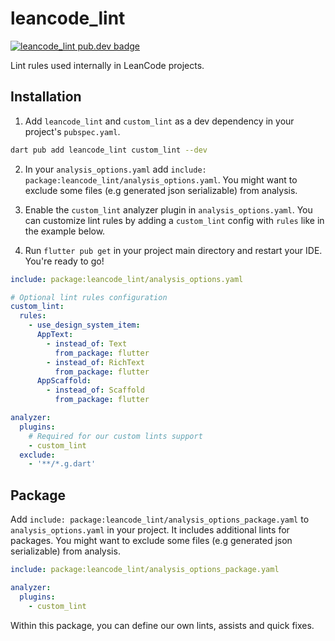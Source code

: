 # leancode_lint

[![leancode_lint pub.dev badge][pub-badge]][pub-badge-link]

Lint rules used internally in LeanCode projects.

## Installation

1. Add `leancode_lint` and `custom_lint` as a dev dependency in your project's `pubspec.yaml`.

```sh
dart pub add leancode_lint custom_lint --dev
```

2. In your `analysis_options.yaml` add `include: package:leancode_lint/analysis_options.yaml`. You might want to exclude some files
(e.g generated json serializable) from analysis.

4. Enable the `custom_lint` analyzer plugin in `analysis_options.yaml`. You can customize lint rules by adding a `custom_lint` config 
with `rules` like in the example below.

5. Run `flutter pub get` in your project main directory and restart your IDE. You're ready to go!
   
```yaml
include: package:leancode_lint/analysis_options.yaml

# Optional lint rules configuration
custom_lint:
  rules:
    - use_design_system_item:
      AppText:
        - instead_of: Text
          from_package: flutter
        - instead_of: RichText
          from_package: flutter
      AppScaffold:
        - instead_of: Scaffold
          from_package: flutter

analyzer:
  plugins:
    # Required for our custom lints support
    - custom_lint
  exclude:
    - '**/*.g.dart'
```

## Package

Add `include: package:leancode_lint/analysis_options_package.yaml` to
`analysis_options.yaml` in your project. It includes additional lints for
packages. You might want to exclude some files (e.g generated json serializable)
from analysis.

```yaml
include: package:leancode_lint/analysis_options_package.yaml

analyzer:
  plugins:
    - custom_lint
```

Within this package, you can define our own lints, assists and quick fixes.

[pub-badge]: https://img.shields.io/pub/v/leancode_lint
[pub-badge-link]: https://pub.dev/packages/leancode_lint
